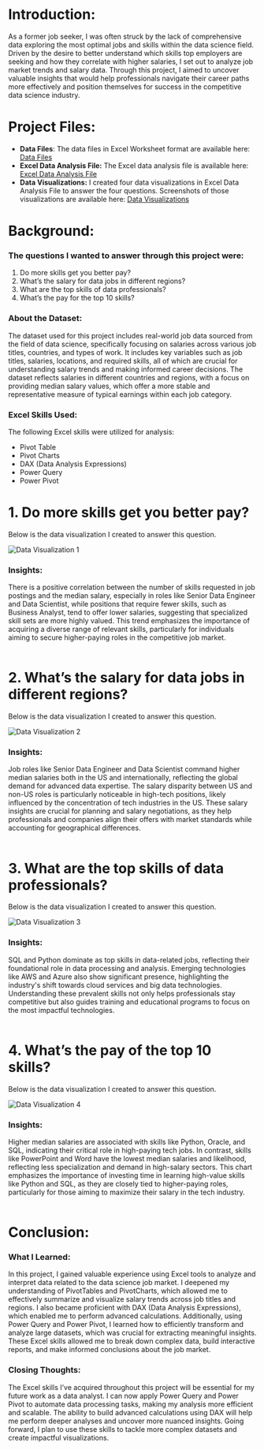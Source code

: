 # Introduction:

As a former job seeker, I was often struck by the lack of comprehensive data exploring the most optimal jobs and skills within the data science field. Driven by the desire to better understand which skills top employers are seeking and how they correlate with higher salaries, I set out to analyze job market trends and salary data. Through this project, I aimed to uncover valuable insights that would help professionals navigate their career paths more effectively and position themselves for success in the competitive data science industry.

# Project Files:
- **Data Files**: The data files in Excel Worksheet format are available here: [Data Files](https://github.com/MadhurShekharBand/Excel_Data_Analysis_Project_-_Data_Jobs_Skills_and_Salary/tree/2f3ae8aa5a6fe00e6d1e2f72709ca6a7518eacb1/Data) 
- **Excel Data Analysis File:** The Excel data analysis file is available here: [Excel Data Analysis File](https://github.com/MadhurShekharBand/Excel_Data_Analysis_Project_-_Data_Jobs_Skills_and_Salary/blob/2f3ae8aa5a6fe00e6d1e2f72709ca6a7518eacb1/Data%20Analysis%20Excel%20File.xlsx)
- **Data Visualizations:** I created four data visualizations in Excel Data Analysis File to answer the four questions. Screenshots of those visualizations are available here: [Data Visualizations](https://github.com/MadhurShekharBand/Excel_Data_Analysis_Project_-_Data_Jobs_Skills_and_Salary/tree/23960ab624b8e8744756a0f4380b5c9c49b7d4b8/Data%20Visualizations)

# Background:

### The questions I wanted to answer through this project were:
1. Do more skills get you better pay?
2. What’s the salary for data jobs in different regions?
3. What are the top skills of data professionals?
4. What’s the pay for the top 10 skills?

### About the Dataset:
The dataset used for this project includes real-world job data sourced from the field of data science, specifically focusing on salaries across various job titles, countries, and types of work. It includes key variables such as job titles, salaries, locations, and required skills, all of which are crucial for understanding salary trends and making informed career decisions. The dataset reflects salaries in different countries and regions, with a focus on providing median salary values, which offer a more stable and representative measure of typical earnings within each job category.

### Excel Skills Used:
The following Excel skills were utilized for analysis:
- Pivot Table
- Pivot Charts
- DAX (Data Analysis Expressions)
- Power Query
- Power Pivot

# 1. Do more skills get you better pay?

Below is the data visualization I created to answer this question.

![Data Visualization 1](https://github.com/user-attachments/assets/21e88b99-e563-4d56-a334-d957756d176d)

### Insights:
There is a positive correlation between the number of skills requested in job postings and the median salary, especially in roles like Senior Data Engineer and Data Scientist, while positions that require fewer skills, such as Business Analyst, tend to offer lower salaries, suggesting that specialized skill sets are more highly valued. This trend emphasizes the importance of acquiring a diverse range of relevant skills, particularly for individuals aiming to secure higher-paying roles in the competitive job market.
<br>
<br>

# 2. What’s the salary for data jobs in different regions?

Below is the data visualization I created to answer this question.

![Data Visualization 2](https://github.com/user-attachments/assets/e27a12b0-4216-45be-9d70-b9793f0b5a44)

### Insights:
Job roles like Senior Data Engineer and Data Scientist command higher median salaries both in the US and internationally, reflecting the global demand for advanced data expertise. The salary disparity between US and non-US roles is particularly noticeable in high-tech positions, likely influenced by the concentration of tech industries in the US. These salary insights are crucial for planning and salary negotiations, as they help professionals and companies align their offers with market standards while accounting for geographical differences.
<br>
<br>

# 3. What are the top skills of data professionals?

Below is the data visualization I created to answer this question.

![Data Visualization 3](https://github.com/user-attachments/assets/3586097c-79df-4b31-b9a0-d5927d8aeb82)

### Insights:
SQL and Python dominate as top skills in data-related jobs, reflecting their foundational role in data processing and analysis. Emerging technologies like AWS and Azure also show significant presence, highlighting the industry's shift towards cloud services and big data technologies. Understanding these prevalent skills not only helps professionals stay competitive but also guides training and educational programs to focus on the most impactful technologies.
<br>
<br>

# 4. What’s the pay of the top 10 skills?

Below is the data visualization I created to answer this question.

![Data Visualization 4](https://github.com/user-attachments/assets/18cce47a-54e3-4ff8-b371-2d22589dd46c)

### Insights:
Higher median salaries are associated with skills like Python, Oracle, and SQL, indicating their critical role in high-paying tech jobs. In contrast, skills like PowerPoint and Word have the lowest median salaries and likelihood, reflecting less specialization and demand in high-salary sectors. This chart emphasizes the importance of investing time in learning high-value skills like Python and SQL, as they are closely tied to higher-paying roles, particularly for those aiming to maximize their salary in the tech industry.
<br>
<br>

# Conclusion:
### What I Learned:
In this project, I gained valuable experience using Excel tools to analyze and interpret data related to the data science job market. I deepened my understanding of PivotTables and PivotCharts, which allowed me to effectively summarize and visualize salary trends across job titles and regions. I also became proficient with DAX (Data Analysis Expressions), which enabled me to perform advanced calculations. Additionally, using Power Query and Power Pivot, I learned how to efficiently transform and analyze large datasets, which was crucial for extracting meaningful insights. These Excel skills allowed me to break down complex data, build interactive reports, and make informed conclusions about the job market.

### Closing Thoughts:
The Excel skills I’ve acquired throughout this project will be essential for my future work as a data analyst. I can now apply Power Query and Power Pivot to automate data processing tasks, making my analysis more efficient and scalable. The ability to build advanced calculations using DAX will help me perform deeper analyses and uncover more nuanced insights. Going forward, I plan to use these skills to tackle more complex datasets and create impactful visualizations.


